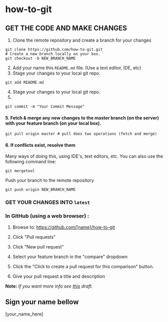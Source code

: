 how-to-git
==========

GET THE CODE AND MAKE CHANGES
-----------------------------
1. Clone the remote repository and create a branch for your changes  

```
git clone https://github.com/how-to-git.git
# Create a new branch locally on your box.
git checkout -b NEW_BRANCH_NAME 
```  

2. Add your name this `README.md` file.  (Use a text editor, IDE, etc)
3. Stage your changes to your local git repo.  

```
git add README.md 
```   

4. Stage your changes to your local git repo.
5. 
```shell
git commit -m "Your Commit Message"
```  

#### 5. Fetch & merge any new changes to the master branch (on the server) with your feature branch (on your local box).  

```shell
git pull origin master # pull does two operations (fetch and merge)
```

#### 6. If conflicts exist, resolve them  
Many ways of doing this, using IDE's, text editors, etc.
You can also use the following command line:
```shell
git mergetool
```  

Push your branch to the remote repository

```shell
git push origin NEW_BRANCH_NAME 
```

### GET YOUR CHANGES INTO `latest`  

### In GitHub (using a web browser) :

1. Browse to: https://github.com/[name]/how-to-git

1. Click "Pull requests"

1. Click "New pull request"

1. Select your feature branch in the "compare" dropdown

1. Click the "Click to create a pull request for this comparison" button.

1. Give your pull request a title and description

**Note:** *If you want more info see [this](https://wiki.nge.wdig.com/x/F5sPAw) draft.*

Sign your name bellow
---------------------

[your_name_here]
